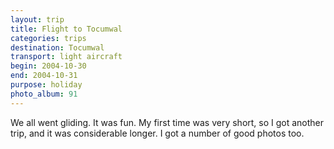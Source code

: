 ```yaml
---
layout: trip
title: Flight to Tocumwal
categories: trips
destination: Tocumwal
transport: light aircraft
begin: 2004-10-30
end: 2004-10-31
purpose: holiday
photo_album: 91
---
```


We all went gliding. It was fun. My first time was very short, so I got another
trip, and it was considerable longer. I got a number of good photos too.
